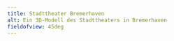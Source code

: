 ```yaml
---
title: Stadttheater Bremerhaven
alt: Ein 3D-Modell des Stadttheaters in Bremerhaven
fieldofview: 45deg
---
```

